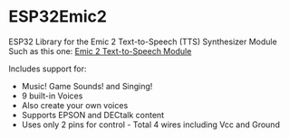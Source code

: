 # ESP32Emic2
ESP32 Library for the Emic 2 Text-to-Speech (TTS) Synthesizer Module<br/>
Such as this one: [Emic 2 Text-to-Speech Module](https://www.adafruit.com/product/924)

Includes support for:
- Music! Game Sounds! and Singing!
- 9 built-in Voices
- Also create your own voices
- Supports EPSON and DECtalk content
- Uses only 2 pins for control - Total 4 wires including Vcc and Ground
